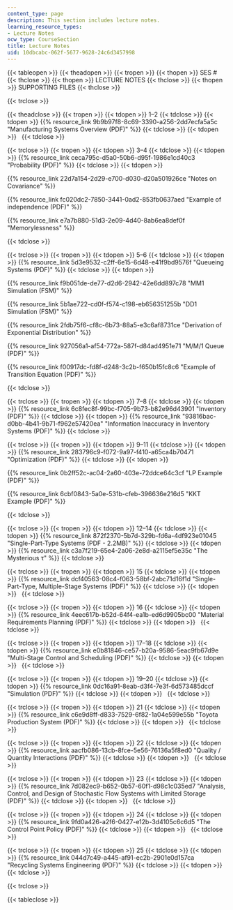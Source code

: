 ```yaml
---
content_type: page
description: This section includes lecture notes.
learning_resource_types:
- Lecture Notes
ocw_type: CourseSection
title: Lecture Notes
uid: 10dbcabc-062f-5677-9628-24c6d3457998
---
```


{{< tableopen >}}
{{< theadopen >}}
{{< tropen >}}
{{< thopen >}}
SES #
{{< thclose >}}
{{< thopen >}}
LECTURE NOTES
{{< thclose >}}
{{< thopen >}}
SUPPORTING FILES
{{< thclose >}}

{{< trclose >}}

{{< theadclose >}}
{{< tropen >}}
{{< tdopen >}}
1–2
{{< tdclose >}}
{{< tdopen >}}
{{% resource_link 9b9b97f8-8c69-3390-a256-2dd7ecfa5a5c "Manufacturing Systems Overview (PDF)" %}}
{{< tdclose >}}
{{< tdopen >}}
 
{{< tdclose >}}

{{< trclose >}}
{{< tropen >}}
{{< tdopen >}}
3–4
{{< tdclose >}}
{{< tdopen >}}
{{% resource_link ceca795c-d5a0-50b6-d95f-1986e1cd40c3 "Probability (PDF)" %}}
{{< tdclose >}}
{{< tdopen >}}


{{% resource_link 22d7a154-2d29-e700-d030-d20a501926ce "Notes on Covariance" %}}

{{% resource_link fc020dc2-7850-3441-0ad2-853fb0637aed "Example of independence (PDF)" %}}

{{% resource_link e7a7b880-51d3-2e09-4d40-8ab6ea8def0f "Memorylessness" %}}


{{< tdclose >}}

{{< trclose >}}
{{< tropen >}}
{{< tdopen >}}
5–6
{{< tdclose >}}
{{< tdopen >}}
{{% resource_link 5d3e9532-c2ff-6e15-6d48-e41f9bd9576f "Queueing Systems (PDF)" %}}
{{< tdclose >}}
{{< tdopen >}}


{{% resource_link f9b051de-de77-d2d6-2942-42e6dd897c78 "MM1 Simulation (FSM)" %}}

{{% resource_link 5b1ae722-cd0f-f574-c198-eb656351255b "DD1 Simulation (FSM)" %}}

{{% resource_link 2fdb75f6-cf8c-6b73-88a5-e3c6af8731ce "Derivation of Exponential Distribution" %}}

{{% resource_link 927056a1-af54-772a-587f-d84ad4951e71 "M/M/1 Queue (PDF)" %}}

{{% resource_link f00917dc-fd8f-d248-3c2b-f650b15fc8c6 "Example of Transition Equation (PDF)" %}}


{{< tdclose >}}

{{< trclose >}}
{{< tropen >}}
{{< tdopen >}}
7–8
{{< tdclose >}}
{{< tdopen >}}
{{% resource_link 6c8fec8f-99bc-f705-9b73-b82e96d43901 "Inventory (PDF)" %}}
{{< tdclose >}}
{{< tdopen >}}
{{% resource_link "93816bac-d0bb-4b41-9b71-f962e57420ea" "Information Inaccuracy in Inventory Systems (PDF)" %}}
{{< tdclose >}}

{{< trclose >}}
{{< tropen >}}
{{< tdopen >}}
9–11
{{< tdclose >}}
{{< tdopen >}}
{{% resource_link 283796c9-f072-9a97-f410-a65ca4b70471 "Optimization (PDF)" %}}
{{< tdclose >}}
{{< tdopen >}}


{{% resource_link 0b2ff52c-ac04-2a60-403e-72ddce64c3cf "LP Example (PDF)" %}}

{{% resource_link 6cbf0843-5a0e-531b-cfeb-396636e216d5 "KKT Example (PDF)" %}}


{{< tdclose >}}

{{< trclose >}}
{{< tropen >}}
{{< tdopen >}}
12–14
{{< tdclose >}}
{{< tdopen >}}
{{% resource_link 872f2370-5b7d-329b-fd6a-4df923e01045 "Single-Part-Type Systems (PDF - 2.2MB)" %}}
{{< tdclose >}}
{{< tdopen >}}
{{% resource_link c3a7f219-65e4-2a06-2e8d-a2115ef5e35c "The Mysterious τ" %}}
{{< tdclose >}}

{{< trclose >}}
{{< tropen >}}
{{< tdopen >}}
15
{{< tdclose >}}
{{< tdopen >}}
{{% resource_link dcf40563-08c4-f063-58bf-2abc71d16f1d "Single-Part-Type, Multiple-Stage Systems (PDF)" %}}
{{< tdclose >}}
{{< tdopen >}}
 
{{< tdclose >}}

{{< trclose >}}
{{< tropen >}}
{{< tdopen >}}
16
{{< tdclose >}}
{{< tdopen >}}
{{% resource_link 4eec617b-b52d-64f4-ea1b-ed6d9905bc00 "Material Requirements Planning (PDF)" %}}
{{< tdclose >}}
{{< tdopen >}}
 
{{< tdclose >}}

{{< trclose >}}
{{< tropen >}}
{{< tdopen >}}
17–18
{{< tdclose >}}
{{< tdopen >}}
{{% resource_link e0b81846-ce57-b20a-9586-5eac9fb67d9e "Multi-Stage Control and Scheduling (PDF)" %}}
{{< tdclose >}}
{{< tdopen >}}
 
{{< tdclose >}}

{{< trclose >}}
{{< tropen >}}
{{< tdopen >}}
19–20
{{< tdclose >}}
{{< tdopen >}}
{{% resource_link 0dc16a91-8eab-d3f4-7e3f-6d573485dccf "Simulation (PDF)" %}}
{{< tdclose >}}
{{< tdopen >}}
 
{{< tdclose >}}

{{< trclose >}}
{{< tropen >}}
{{< tdopen >}}
21
{{< tdclose >}}
{{< tdopen >}}
{{% resource_link c6e9d8ff-d833-7529-6f82-1a04e599e55b "Toyota Production System (PDF)" %}}
{{< tdclose >}}
{{< tdopen >}}
 
{{< tdclose >}}

{{< trclose >}}
{{< tropen >}}
{{< tdopen >}}
22
{{< tdclose >}}
{{< tdopen >}}
{{% resource_link aacfb086-13cb-8fce-5e56-76136a5f8ed0 "Quality / Quantity Interactions (PDF)" %}}
{{< tdclose >}}
{{< tdopen >}}
 
{{< tdclose >}}

{{< trclose >}}
{{< tropen >}}
{{< tdopen >}}
23
{{< tdclose >}}
{{< tdopen >}}
{{% resource_link 7d082ec9-b652-0b57-60f1-d98c1c035ed7 "Analysis, Control, and Design of Stochastic Flow Systems with Limited Storage (PDF)" %}}
{{< tdclose >}}
{{< tdopen >}}
 
{{< tdclose >}}

{{< trclose >}}
{{< tropen >}}
{{< tdopen >}}
24
{{< tdclose >}}
{{< tdopen >}}
{{% resource_link 9fd0a426-a2f6-0427-e12b-3d4105c6c6d5 "The Control Point Policy (PDF)" %}}
{{< tdclose >}}
{{< tdopen >}}
 
{{< tdclose >}}

{{< trclose >}}
{{< tropen >}}
{{< tdopen >}}
25
{{< tdclose >}}
{{< tdopen >}}
{{% resource_link 044d7c49-a445-af91-ec2b-2901e0d157ca "Recycling Systems Engineering (PDF)" %}}
{{< tdclose >}}
{{< tdopen >}}
 
{{< tdclose >}}

{{< trclose >}}

{{< tableclose >}}